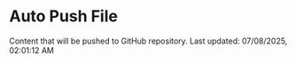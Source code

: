# Auto Push File

Content that will be pushed to GitHub repository.
Last updated: 07/08/2025, 02:01:12 AM